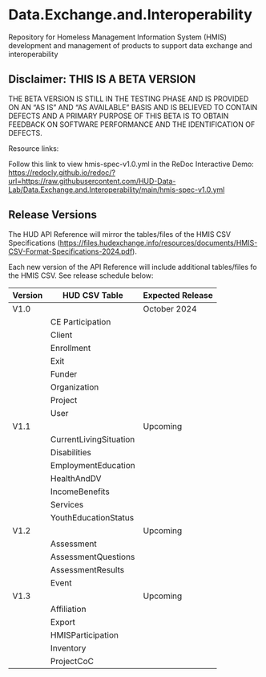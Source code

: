 # Data.Exchange.and.Interoperability
Repository for Homeless Management Information System (HMIS) development and management of products to support data exchange and interoperability

## Disclaimer: THIS IS A BETA VERSION
THE BETA VERSION IS STILL IN THE TESTING PHASE AND IS PROVIDED ON AN “AS IS” AND “AS AVAILABLE” BASIS AND IS BELIEVED TO CONTAIN DEFECTS AND A PRIMARY PURPOSE OF THIS BETA IS TO OBTAIN FEEDBACK ON SOFTWARE PERFORMANCE AND THE IDENTIFICATION OF DEFECTS.

Resource links:

Follow this link to view hmis-spec-v1.0.yml in the ReDoc Interactive Demo: https://redocly.github.io/redoc/?url=https://raw.githubusercontent.com/HUD-Data-Lab/Data.Exchange.and.Interoperability/main/hmis-spec-v1.0.yml

## Release Versions

The HUD API Reference will mirror the tables/files of the HMIS CSV Specifications (https://files.hudexchange.info/resources/documents/HMIS-CSV-Format-Specifications-2024.pdf). 

Each new version of the API Reference will include additional tables/files fo the HMIS CSV. See release schedule below:

| **Version** | **HUD CSV Table** | **Expected Release** |
| - | - | - |
| V1.0||October 2024| 
|| CE Participation
|| Client
|| Enrollment
|| Exit
|| Funder
|| Organization
|| Project
|| User
| V1.1 ||Upcoming
|| CurrentLivingSituation
|| Disabilities
|| EmploymentEducation
|| HealthAndDV
|| IncomeBenefits
|| Services
|| YouthEducationStatus
| V1.2 || Upcoming
|| Assessment
|| AssessmentQuestions
|| AssessmentResults
|| Event
| V1.3 || Upcoming
|| Affiliation
|| Export
|| HMISParticipation
|| Inventory
|| ProjectCoC
